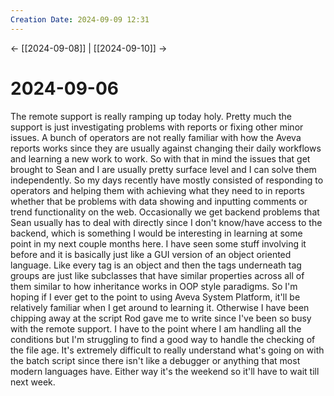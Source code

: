 ```yaml
---
Creation Date: 2024-09-09 12:31
---
```


<- [[2024-09-08]] | [[2024-09-10]]  ->

# 2024-09-06
The remote support is really ramping up today holy. Pretty much the support is just investigating problems with reports or fixing other minor issues. A bunch of operators are not really familiar with how the Aveva reports works since they are usually against changing their daily workflows and learning a new work to work. So with that in mind the issues that get brought to Sean and I are usually pretty surface level and I can solve them independently. So my days recently have mostly consisted of responding to operators and helping them with achieving what they need to in reports whether that be problems with data showing and inputting comments or trend functionality on the web. Occasionally we get backend problems that Sean usually has to deal with directly since I don't know/have access to the backend, which is something I would be interesting in learning at some point in my next couple months here. I have seen some stuff involving it before and it is basically just like a GUI version of an object oriented language. Like every tag is an object and then the tags underneath tag groups are just like subclasses that have similar properties across all of them similar to how inheritance works in OOP style paradigms. So I'm hoping if I ever get to the point to using Aveva System Platform, it'll be relatively familiar when I get around to learning it. Otherwise I have been chipping away at the script Rod gave me to write since I've been so busy with the remote support. I have to the point where I am handling all the conditions but I'm struggling to find a good way to handle the checking of the file age. It's extremely difficult to really understand what's going on with the batch script since there isn't like a debugger or anything that most modern languages have. Either way it's the weekend so it'll have to wait till next week.
